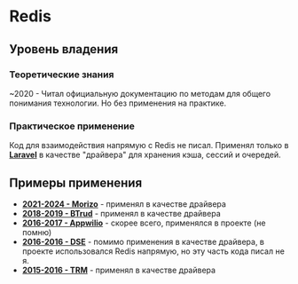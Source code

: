 # Redis

## Уровень владения

### Теоретические знания

~2020 - Читал официальную документацию по методам для общего понимания технологии. Но без применения на практике.


### Практическое применение

Код для взаимодействия напрямую с Redis не писал.
Применял только в **[Laravel](../frameworks/Laravel.md)** в качестве "драйвера" для хранения кэша, сессий и очередей.


## Примеры применения

- **[2021-2024 - Morizo](../../experience/work/dev/2021-2024%20-%20Morizo.md)** - применял в качестве драйвера
- **[2018-2019 - BTrud](../../experience/work/dev/2018-2019%20-%20BTrud.md)** - применял в качестве драйвера
- **[2016-2017 - Appwilio](../../experience/work/dev/2016-2017%20-%20Appwilio.md)** - скорее всего, применялся в проекте (не помню)
- **[2016-2016 - DSE](../../experience/work/dev/2016-2016%20-%20DSE.md)** - помимо применения в качестве драйвера, в проекте использовался Redis напрямую, но эту часть кода писал не я.
- **[2015-2016 - TRM](../../experience/work/dev/2015-2016%20-%20TRM.md)** - применял в качестве драйвера

